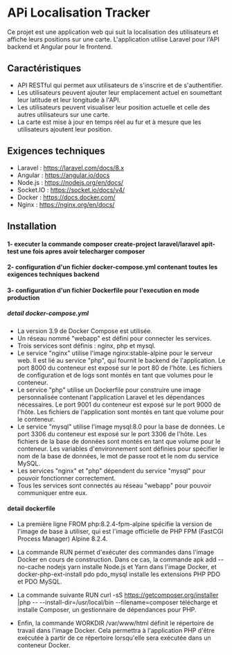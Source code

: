 
# APi Localisation Tracker

Ce projet est une application web qui suit la localisation des utilisateurs et affiche leurs positions sur une carte. L'application utilise Laravel pour l'API backend et Angular pour le frontend.


## Caractéristiques

- API RESTful qui permet aux utilisateurs de s'inscrire et de s'authentifier.
- Les utilisateurs peuvent ajouter leur emplacement actuel en soumettant leur latitude et leur longitude à l'API.
- Les utilisateurs peuvent visualiser leur position actuelle et celle des autres utilisateurs sur une carte.
- La carte est mise à jour en temps réel au fur et à mesure que les utilisateurs ajoutent leur position.

## Exigences techniques

- Laravel : https://laravel.com/docs/8.x
- Angular : https://angular.io/docs
- Node.js : https://nodejs.org/en/docs/
- Socket.IO : https://socket.io/docs/v4/
- Docker : https://docs.docker.com/
- Nginx : https://nginx.org/en/docs/

## Installation

#### 1- executer la commande composer create-project laravel/laravel apit-test une fois apres avoir telecharger composer
#### 2- configuration d'un fichier docker-compose.yml contenant toutes les exigences techniques backend
#### 3- configuration d'un fichier Dockerfile pour l'execution en mode production 


##### detail docker-compose.yml 
- La version 3.9 de Docker Compose est utilisée.
- Un réseau nommé "webapp" est défini pour connecter les services.
- Trois services sont définis : nginx, php et mysql.
- Le service "nginx" utilise l'image nginx:stable-alpine pour le serveur web. Il est lié au service "php", qui fournit le backend de l'application. Le port 8000 du conteneur est exposé sur le port 80 de l'hôte. Les fichiers de configuration et de logs sont montés en tant que volumes pour le conteneur.
- Le service "php" utilise un Dockerfile pour construire une image personnalisée contenant l'application Laravel et les dépendances nécessaires. Le port 9001 du conteneur est exposé sur le port 9000 de l'hôte. Les fichiers de l'application sont montés en tant que volume pour le conteneur.
- Le service "mysql" utilise l'image mysql:8.0 pour la base de données. Le port 3306 du conteneur est exposé sur le port 3306 de l'hôte. Les fichiers de la base de données sont montés en tant que volume pour le conteneur. Les variables d'environnement sont définies pour spécifier le nom de la base de données, le mot de passe root et le nom du service MySQL.
- Les services "nginx" et "php" dépendent du service "mysql" pour pouvoir fonctionner correctement.
- Tous les services sont connectés au réseau "webapp" pour pouvoir communiquer entre eux.

#### detail dockerfile


- La première ligne FROM php:8.2.4-fpm-alpine spécifie la version de l'image de base à utiliser, qui est l'image officielle de PHP FPM (FastCGI Process Manager) Alpine 8.2.4.

- La commande RUN permet d'exécuter des commandes dans l'image Docker en cours de construction. Dans ce cas, la commande apk add --no-cache nodejs yarn installe Node.js et Yarn dans l'image Docker, et docker-php-ext-install pdo pdo_mysql installe les extensions PHP PDO et PDO MySQL.

- La commande suivante RUN curl -sS https://getcomposer.org/installer |php -- --install-dir=/usr/local/bin --filename=composer télécharge et installe Composer, un gestionnaire de dépendances pour PHP.

- Enfin, la commande WORKDIR /var/www/html définit le répertoire de travail dans l'image Docker. Cela permettra à l'application PHP d'être exécutée à partir de ce répertoire lorsqu'elle sera exécutée dans un conteneur Docker.


